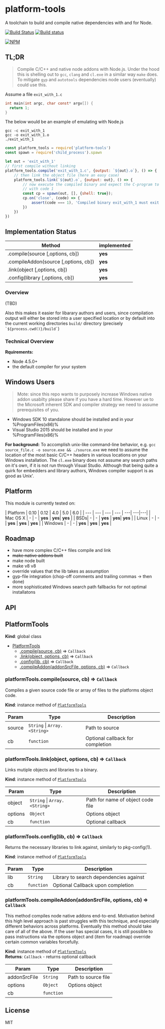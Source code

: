 # platform-tools

A toolchain to build and compile native dependencies with and for Node.

[![Build Status](https://travis-ci.org/eljefedelrodeodeljefe/platform-tools.svg?branch=master)](https://travis-ci.org/eljefedelrodeodeljefe/platform-tools) [![Build status](https://ci.appveyor.com/api/projects/status/7vew0ah2crs5y8b5/branch/master?svg=true)](https://ci.appveyor.com/project/eljefederodeodeljefe/platform-tools/branch/master)

[![NPM](https://nodei.co/npm-dl/platform-tools.png?months=6&height=2)](https://nodei.co/npm/platform-tools/)

## TL;DR

> Compile C/C++ and native node addons with Node.js. Under the hood this is shelling
out to `gcc`, `clang` and `cl.exe` in a similar way `make` does. To mitigate `gyp` and
`autotools` dependencies node users (eventually) could use this.

Assume a file `exit_with_1.c`

```c
int main(int argc, char const* argv[]) {
  return 1;
}
```

The below would be an example of emulating with Node.js

```console
gcc -c exit_with_1
gcc -o exit_with_1.o
./exit_with_1
```

```js
const platform_tools = require('platform-tools')
const spawn = require('child_process').spawn

let out = 'exit_with_1'
// first compile without linking
platform_tools.compile('exit_with_1.c', {output: `${out}.o`}, () => {
	// then link the object file (here an easy case)
	platform_tools.link(`${out}.o`, {output: out}, () => {
		// now execute the compiled binary and expect the C-program to end
		// with code 1
		const cp = spawn(out, [], {shell: true});
		cp.on('close', (code) => {
			assert(code === 1), 'Compiled binary exit_with_1 must exit with code 1')
		})
	})
})
```

## Implementation Status<a name="status"></a>
| Method | implemented |
| --- | --- |
| .compile(source [,options, cb]) | **yes** |
| .compileAddon(source [,options, cb]) | **yes** |
| .link(object [,options, cb]) | **yes** |
| .config(library [,options, cb]) | **yes** |



### Overview

(TBD)

Also this makes it easier for libarary authors and users, since compilation
output will either be stored into a user specified location or by default into
the current working directories `build/` directory (precisely
``` `${process.cwd()}/build` ```)

### Technical Overview

**Rquirements:**
* Node 4.5.0+
* the default compiler for your system

## Windows Users

> Mote: since this repo wants to purposely increase Windows native addon usabilty
please share if you have a hard time. However ue to the Microsoft inherent SDK
and compiler strategy we need to assume prerequisites of you.

* Windows SDK 10 standalone should be installed and in your %ProgramFiles(x86)%
* Visual Studio 2015 should be installed and in your %ProgramFiles(x86)%

**For background:** To accomplish unix-like command-line behavior, e.g.
`gcc source_file.c -o source.exe && ./source.exe` we need to assume the location
of the most basic C/C++ headers in various locations on your Windows installation.
The `cl.exe` binary does not assume any search paths on it's own, if it is not
run through Visual Studio. Although that being quite a quirk for embedders and
library authors, Windows compiler support is as good as Unix'.

## Platform

This module is currently tested on:

| Platform | 0.10 | 0.12 | 4.0 | 5.0 | 6.0 |
| --- | --- | --- | --- | ---| ---|---|
| Mac OS X | - | - | **yes** | **yes**| **yes** |
| BSDs| - | - | **yes** | **yes**| **yes** |
| Linux | - | - | **yes** | **yes**  | **yes** |
| Windows | - | - | **yes** | **yes**  | **yes** |

## Roadmap

* have more complex C/C++ files compile and link
* ~~make native addons built~~
* make node built
* make v8 v8
* override values that the lib takes as assumption
* gyp-file integration (chop-off comments and trailing commas -> then done)
* more sophisticated Windows search path fallbacks for not optimal installatons


## API
<a name="PlatformTools"></a>

## PlatformTools
**Kind**: global class  

* [PlatformTools](#PlatformTools)
    * [.compile(source, cb)](#PlatformTools+compile) ⇒ <code>Callback</code>
    * [.link(object, options, cb)](#PlatformTools+link) ⇒ <code>Callback</code>
    * [.config(lib, cb)](#PlatformTools+config) ⇒ <code>Callback</code>
    * [.compileAddon(addonSrcFile, options, cb)](#PlatformTools+compileAddon) ⇒ <code>Callback</code>

<a name="PlatformTools+compile"></a>

### platformTools.compile(source, cb) ⇒ <code>Callback</code>
Compiles a given source code file or array of files to the platforms object
code.

**Kind**: instance method of <code>[PlatformTools](#PlatformTools)</code>  

| Param | Type | Description |
| --- | --- | --- |
| source | <code>String</code> &#124; <code>Array.&lt;String&gt;</code> | Path to source |
| cb | <code>function</code> | Optional callback for completion |

<a name="PlatformTools+link"></a>

### platformTools.link(object, options, cb) ⇒ <code>Callback</code>
Links mutiple objects and libraries to a binary.

**Kind**: instance method of <code>[PlatformTools](#PlatformTools)</code>  

| Param | Type | Description |
| --- | --- | --- |
| object | <code>String</code> &#124; <code>Array.&lt;String&gt;</code> | Path for name of object code file |
| options | <code>Object</code> | Options object |
| cb | <code>function</code> | Optional callback |

<a name="PlatformTools+config"></a>

### platformTools.config(lib, cb) ⇒ <code>Callback</code>
Returns the necessary libraries to link against, similarly to pkg-config(1).

**Kind**: instance method of <code>[PlatformTools](#PlatformTools)</code>  

| Param | Type | Description |
| --- | --- | --- |
| lib | <code>String</code> | Library to search dependencies against |
| cb | <code>function</code> | Optional Callback upon completion |

<a name="PlatformTools+compileAddon"></a>

### platformTools.compileAddon(addonSrcFile, options, cb) ⇒ <code>Callback</code>
This method compiles node native addons end-to-end. Motivation behind this
high level approach is past struggles with this technique, and especially
different behaviors across platforms. Eventually this method should take
care of all of the above. If the user has special cases, it is still
possible to pass instructions via the options object and (item for roadmap)
override certain common variables forcefully.

**Kind**: instance method of <code>[PlatformTools](#PlatformTools)</code>  
**Returns**: <code>Callback</code> - returns optional callback  

| Param | Type | Description |
| --- | --- | --- |
| addonSrcFile | <code>String</code> | Path to source file |
| options | <code>Object</code> | Options object |
| cb | <code>function</code> |  |

## License

MIT
